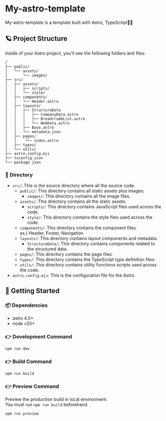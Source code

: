 # My-astro-template

My-astro-template is a template built with Astro, TypeScript🧑‍🚀

## 🪐 Project Structure

Inside of your Astro project, you'll see the following folders and files:

```text
/
├── public/
│   └── assets/
│       └── images/
├── src/
│   ├── assets/
│   │   ├── scripts/
│   │   └── style/
│   ├── components/
│   │   └── Header.astro
│   ├── layouts/
│   │   ├── StructureData
│   │   │   ├── CompanyData.astro
│   │   │   ├── BreadcrumbList.astro
│   │   │   └── WebData.astro
│   │   ├── Base.astro
│   │   └── metadata.json
│   ├── pages/
│   │    └── index.astro
│   ├── types/
│   └── utils/
├── astro.config.mjs
├── tsconfig.json
└── package.json
```

### 📁 Directory

- `src/`: This is the source directory where all the source code.
  - `public/`: This directory contains all static assets plus images.
    - `images/`: This directory contains all the image files.
  - `assets/`: This directory contains all the static assets.
    - `scripts/`: This directory contains JavaScript files used across the code.
    - `style/`: This directory contains the style files used across the code.
  - `components/`: This directory contains the component files.  
    ex.) Header, Footer, Navigation
  - `layouts/`: This directory contains layout components and metadata.
    - `StructureData/`: This directory contains components related to the structured data.
  - `pages/`: This directory contains the page files.
  - `types/`: This directory contains the TypeScript type definition files.
  - `utils/`: This directory contains utility functions scripts used across the code.
- `astro.config.mjs`: This is the configuration file for the Astro.

## 🚀 Getting Started

### 📦 Dependencies

- astro 4.0+
- node v20+

### 👉 Development Command

```
npm run dev
```

### 👉 Build Command

```
npm run build
```

### 👉 Preview Command

Preview the production build in local environment.  
You must run `npm run build` beforehand.

```
npm run preview
```

